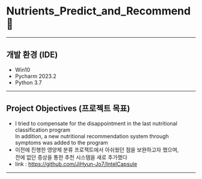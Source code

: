 # Nutrients_Predict_and_Recommend 💊
---
## 개발 환경 (IDE)
- Win10
- Pycharm 2023.2
- Python 3.7

---
##  Project Objectives (프로젝트 목표)
- I tried to compensate for the disappointment in the last nutritional classification program  
In addition, a new nutritional recommendation system through symptoms was added to the program
- 이전에 진행한 영양제 분류 프로젝트에서 아쉬웠던 점을 보완하고자 했으며,  
  전에 없던 증상을 통한 추천 시스템을 새로 추가했다
- link : https://github.com/JiHyun-Jo7/IntelCapsule
---
